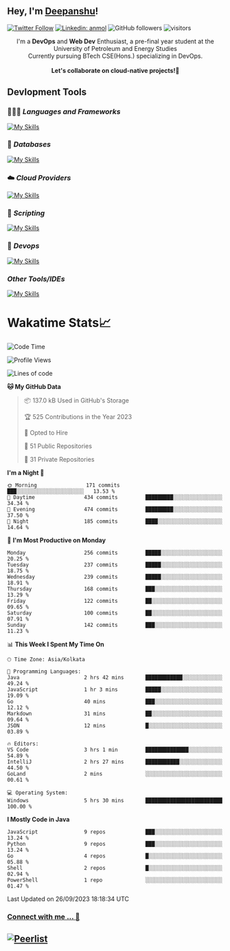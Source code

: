 ## Hey, I'm [Deepanshu](https://bio.link/deepanshgk)!

[![Twitter Follow](https://img.shields.io/twitter/follow/deepanshuurawat?label=Follow)](https://twitter.com/intent/follow?screen_name=deepanshuurawat)
[![Linkedin: anmol](https://img.shields.io/badge/-deepanshu-blue?style=flat-square&logo=Linkedin&logoColor=white&link=https://www.linkedin.com/in/deepanshu-rawat6/)](https://www.linkedin.com/in/deepanshu-rawat6/)
![GitHub followers](https://img.shields.io/github/followers/deepanshu-rawat6?label=Follow&style=social)
![visitors](https://visitor-badge.laobi.icu/badge?page_id=deepanshu-rawat6.deepanshu-rawat6)


<div align="center">
I'm a <b>DevOps</b> and <b>Web Dev</b> Enthusiast, a pre-final year student at the University of Petroleum and Energy Studies <br> Currently pursuing BTech CSE(Hons.) specializing in DevOps.
</div>

<br>

<div align="center">
 <b>Let's collaborate on cloud-native projects!🚀</b>
</div>

## **Devlopment Tools**

### 🧑🏻‍💻 *Languages and Frameworks*
[![My Skills](https://skillicons.dev/icons?i=go,java,py,flask,js,nodejs,express,html,css&theme=dark)](https://skillicons.dev)

### 🛅 *Databases*
[![My Skills](https://skillicons.dev/icons?i=mysql,mongodb,postgres&theme=dark)](https://skillicons.dev)

### ☁️ *Cloud Providers*
[![My Skills](https://skillicons.dev/icons?i=aws,gcp,netlify&theme=dark)](https://skillicons.dev)

### 📜 *Scripting*
[![My Skills](https://skillicons.dev/icons?i=bash&theme=dark)](https://skillicons.dev)

### 👀 *Devops*
[![My Skills](https://skillicons.dev/icons?i=docker,kubernetes,githubactions,jenkins,grafana,prometheus&theme=dark)](https://skillicons.dev)

### *Other Tools/IDEs*
[![My Skills](https://skillicons.dev/icons?i=git,github,vscode,idea,maven&theme=dark)](https://skillicons.dev)

# Wakatime Stats📈

<!--START_SECTION:waka-->
![Code Time](http://img.shields.io/badge/Code%20Time-37%20hrs%208%20mins-blue)

![Profile Views](http://img.shields.io/badge/Profile%20Views-11-blue)

![Lines of code](https://img.shields.io/badge/From%20Hello%20World%20I%27ve%20Written-1.2%20million%20lines%20of%20code-blue)

**🐱 My GitHub Data** 

> 📦 137.0 kB Used in GitHub's Storage 
 > 
> 🏆 525 Contributions in the Year 2023
 > 
> 💼 Opted to Hire
 > 
> 📜 51 Public Repositories 
 > 
> 🔑 31 Private Repositories 
 > 
**I'm a Night 🦉** 

```text
🌞 Morning                171 commits         ███░░░░░░░░░░░░░░░░░░░░░░   13.53 % 
🌆 Daytime                434 commits         █████████░░░░░░░░░░░░░░░░   34.34 % 
🌃 Evening                474 commits         █████████░░░░░░░░░░░░░░░░   37.50 % 
🌙 Night                  185 commits         ████░░░░░░░░░░░░░░░░░░░░░   14.64 % 
```
📅 **I'm Most Productive on Monday** 

```text
Monday                   256 commits         █████░░░░░░░░░░░░░░░░░░░░   20.25 % 
Tuesday                  237 commits         █████░░░░░░░░░░░░░░░░░░░░   18.75 % 
Wednesday                239 commits         █████░░░░░░░░░░░░░░░░░░░░   18.91 % 
Thursday                 168 commits         ███░░░░░░░░░░░░░░░░░░░░░░   13.29 % 
Friday                   122 commits         ██░░░░░░░░░░░░░░░░░░░░░░░   09.65 % 
Saturday                 100 commits         ██░░░░░░░░░░░░░░░░░░░░░░░   07.91 % 
Sunday                   142 commits         ███░░░░░░░░░░░░░░░░░░░░░░   11.23 % 
```


📊 **This Week I Spent My Time On** 

```text
🕑︎ Time Zone: Asia/Kolkata

💬 Programming Languages: 
Java                     2 hrs 42 mins       ████████████░░░░░░░░░░░░░   49.24 % 
JavaScript               1 hr 3 mins         █████░░░░░░░░░░░░░░░░░░░░   19.09 % 
Go                       40 mins             ███░░░░░░░░░░░░░░░░░░░░░░   12.12 % 
Markdown                 31 mins             ██░░░░░░░░░░░░░░░░░░░░░░░   09.64 % 
JSON                     12 mins             █░░░░░░░░░░░░░░░░░░░░░░░░   03.89 % 

🔥 Editors: 
VS Code                  3 hrs 1 min         ██████████████░░░░░░░░░░░   54.89 % 
IntelliJ                 2 hrs 27 mins       ███████████░░░░░░░░░░░░░░   44.50 % 
GoLand                   2 mins              ░░░░░░░░░░░░░░░░░░░░░░░░░   00.61 % 

💻 Operating System: 
Windows                  5 hrs 30 mins       █████████████████████████   100.00 % 
```

**I Mostly Code in Java** 

```text
JavaScript               9 repos             ███░░░░░░░░░░░░░░░░░░░░░░   13.24 % 
Python                   9 repos             ███░░░░░░░░░░░░░░░░░░░░░░   13.24 % 
Go                       4 repos             █░░░░░░░░░░░░░░░░░░░░░░░░   05.88 % 
Shell                    2 repos             █░░░░░░░░░░░░░░░░░░░░░░░░   02.94 % 
PowerShell               1 repo              ░░░░░░░░░░░░░░░░░░░░░░░░░   01.47 % 
```




 Last Updated on 26/09/2023 18:18:34 UTC
<!--END_SECTION:waka-->



### [Connect with me ... 💬](https://bio.link/deepanshgk) 
[![Peerlist](https://github-readme-badge.peerlist.io/api/deepanshurawat6?style=social)](https://peerlist.io/deepanshurawat6) 
---

<!--- 
![Snake animation](https://github.com/deepanshu-rawat6/deepanshu-rawat6/blob/output/github-contribution-grid-snake.svg)
---
--->

<!--- 
[![@deepanshurawat6's Holopin board](https://holopin.io/api/user/board?user=deepanshurawat6)](https://holopin.io/@deepanshurawat6)
---
--->
